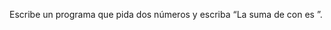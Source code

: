 
Escribe un programa que pida dos números y escriba “La suma de <numero-uno> con <numero-dos> es <resultado>”.

